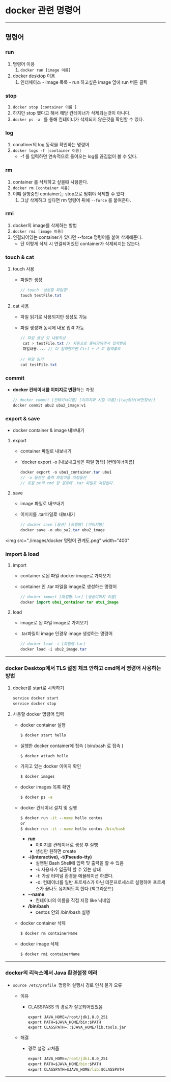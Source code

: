 # docker 관련 명령어

---

>

## 명령어

### run 

1. 명령어 이용 
   1. `docker run [image 이름]`
2. docker desktop 이용
   1. 인터페이스 - image 목록 - run 하고싶은 image 옆에 run 버튼 클릭 

### stop 

1. `docker stop [container 이름 ]` 
2. 하지만 stop 했다고 해서 해당 컨테이너가 삭제되는것이 아니다. 
3. `docker ps -a ` 를 통해 컨테이너가 삭제되지 않은것을 확인할 수 있다. 

### log

1. conatiner의 log 동작을 확인하는 명령어
2. `docker logs -f [container 이름]`
   - \-f 를 입력하면 연속적으로 들어오는 log를 끊김없이 볼 수 있다. 

### rm

1. container 를 삭제하고 싶을떄 사용한다. 
2. `docker rm [container 이름]`
3. 이떄 실행중인 container는 stop으로 멈춰야 삭제할 수 있다. 
   1. 그냥 삭제하고 싶다면 rm 명령어 뒤에 `--force` 를 붙여준다.

### rmi

1. docker의 image를 삭제하는 방법
2. `docker rmi [image 이름]`
3. 연결되어있는 container가 있다면 --force 명령어를 붙여 삭제해준다. 
   - 단 이렇게 삭제 시 연결되어있던 container가 삭제되지는 않는다. 

### touch & cat

1. touch 사용

   - 파일만 생성

     ```java
     // touch '생성할 파일명'
     touch testFile.txt
     ```

2. cat 사용

   - 파일 읽기로 사용되지만 생성도 가능 

   - 파일 생성과 동시에 내용 입력 가능 

     ```java
     // 파일 생성 및 내용작성
      cat > testFile.txt // 자동으로 줄바꿈되면서 입력받음 
      파일내용.... // 다 입력했으면 Ctrl + d 로 입력좋요
          
     // 파일 읽기
     cat testFile.txt
     ```

### commit 

- **docker 컨테이너를 이미지로 변환**하는 과정 

  ```java
  // docker commit [컨테이너이름] [이미지화 시킬 이름]:[tag정보(버전정보)]
  docker commit ubu2 ubu2_image:v1
  ```

### export & save

- docker container & image 내보내기 

1. export 

   - container 파일로 내보내기 

   - `docker export -o [내보내고싶은 파일 형태] [컨테이너이름] 

     ```java
     docker export -o ubu1_container.tar ubu1
     // -o 옵션은 출력 파일이름 지정옵션 
     // 로컬 pc의 cmd 창 경로에 .tar 파일로 저장된다. 
     ```

2. save

   - image 파일로 내보내기 

   - 이미지를 .tar파일로 내보내기 

     ```java
     // docker save [옵션] [파일명] [이미지명]
     docker save -o ubu_sa2.tar ubu2_image
     ```

<img src="./images/docker 명령어 관계도.png" width="400"

### import & load

1. import

   - container 로된 파일 docker image로 가져오기 

   - container 인 .tar 파일을 image로 생성하는 명령어 

     ```java
     // docker import [파일명.tar] [생성이미지 이름]
     docker import ubu1_container.tar utu1_image
     ```

2. load

   - image로 된 파일 image로 가져오기

   - .tar파일이 image 인경우 image 생성하는 명령어 

     ```java
     // docker load -i [파일명.tar]
     docker load -i ubu2_image.tar
     ```

---

### docker Desktop에서 TLS 설정 체크 안하고 cmd에서 명령어 사용하는 방법

1. docker를 start로 시작하기 

   ```cmd
   service docker start
   service docker stop
   ```

2. 사용할 docker 명령어 입력 

   - docker container 실행 

     ```cmd
     $ docker start hello
     ```

   - 실행한 docker container에 접속 ( bin/bash 로 접속 )

     ```cmd
     $ docker attach hello
     ```

   - 가지고 있는 docker 이미지 확인 

     ```cmd
     $ docker images
     ```

   - docker images 목록 확인 

     ```cmd
     $ docker ps -a 
     ```

   - docker 컨테이너 설치 및 실행 

     ```cmd
     $ docker run -it --name hello centos
     or
     $ docker run -it --name hello centos /bin/bash
     ```

     - **run**
       - 이미지를 컨테이너로 생성 후 실행
       - 생성만 원하면 create
     - **-i(interactive), -t(Pseudo-tty)**
       - 실행된 Bash Shell에 입력 및 출력을 할 수 있음
       - -i: 사용자가 입출력 할 수 있는 상태
       - -t: 가상 터미널 환경을 에뮬레이션 하겠다.
       - -d: 컨테이너를 일반 프로세스가 아닌 데몬프로세스로 실행하여 프로세스가 끝나도 유지되도록 한다.(백그라운드)
     - **--name**
       - 컨테이너의 이름을 직접 지정 like 닉네임
     - **/bin/bash**
       - centos 안의 /bin/bash 실행
   
   - docker container 삭제 
   
     ```cmd
     $ docker rm containerName
     ```
   
   - docker image 삭제 
   
     ```cmd
     $ docker rmi containerName
     ```

---

### docker의 리눅스에서 Java 환경설정 에러 

- `source /etc/profile `명령어 실행시 경로 인식 불가 오류 

  - 이유 

    - CLASSPASS 의 경로가 잘못되어있었음

      ```
      export JAVA_HOME=/root/jdk1.8.0_251
      export PATH=$JAVA_HOME/bin:$PATH
      export CLASSPATH=.:$JAVA_HOME/lib.tools.jar
      ```

  - 해결

    - 경로 설정 고쳐줌 

      ```cmd
      export JAVA_HOME=/root/jdk1.8.0_251
      export PATH=$JAVA_HOME/bin:$PATH
      export CLASSPATH=$JAVA_HOME/lib:$CLASSPATH
      ```

---

